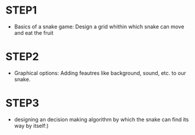 # STEP1
- Basics of a snake game: Design a grid whithin which snake can move and eat the fruit

# STEP2
- Graphical options: Adding feautres like background, sound, etc. to our snake.

# STEP3
- designing an decision making algorithm by which the snake can find its way by itself:) 
